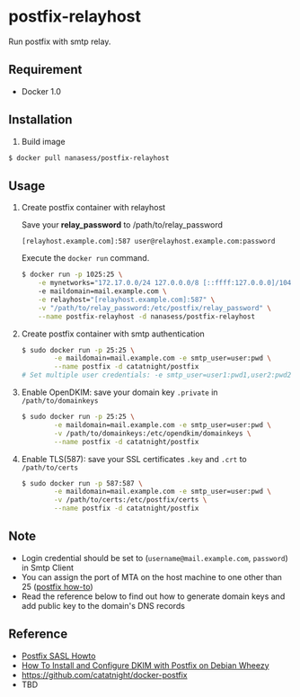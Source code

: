 postfix-relayhost
==============

Run postfix with smtp relay.

## Requirement
+ Docker 1.0

## Installation
1. Build image

```bash
$ docker pull nanasess/postfix-relayhost
```

## Usage
1. Create postfix container with relayhost

	Save your **relay_password** to /path/to/relay_password

	```
	[relayhost.example.com]:587	user@relayhost.example.com:password
	```

	Execute the `docker run` command.

	```bash
	$ docker run -p 1025:25 \
		-e mynetworks="172.17.0.0/24 127.0.0.0/8 [::ffff:127.0.0.0]/104 [::1]/128"
		-e maildomain=mail.example.com \
		-e relayhost="[relayhost.example.com]:587" \
		-v "/path/to/relay_password:/etc/postfix/relay_password" \
		--name postfix-relayhost -d nanasess/postfix-relayhost
	```

2. Create postfix container with smtp authentication

	```bash
	$ sudo docker run -p 25:25 \
			-e maildomain=mail.example.com -e smtp_user=user:pwd \
			--name postfix -d catatnight/postfix
	# Set multiple user credentials: -e smtp_user=user1:pwd1,user2:pwd2,...,userN:pwdN
	```
3. Enable OpenDKIM: save your domain key ```.private``` in ```/path/to/domainkeys```

	```bash
	$ sudo docker run -p 25:25 \
			-e maildomain=mail.example.com -e smtp_user=user:pwd \
			-v /path/to/domainkeys:/etc/opendkim/domainkeys \
			--name postfix -d catatnight/postfix
	```
4. Enable TLS(587): save your SSL certificates ```.key``` and ```.crt``` to  ```/path/to/certs```

	```bash
	$ sudo docker run -p 587:587 \
			-e maildomain=mail.example.com -e smtp_user=user:pwd \
			-v /path/to/certs:/etc/postfix/certs \
			--name postfix -d catatnight/postfix
	```

## Note
+ Login credential should be set to (`username@mail.example.com`, `password`) in Smtp Client
+ You can assign the port of MTA on the host machine to one other than 25 ([postfix how-to](http://www.postfix.org/MULTI_INSTANCE_README.html))
+ Read the reference below to find out how to generate domain keys and add public key to the domain's DNS records

## Reference
+ [Postfix SASL Howto](http://www.postfix.org/SASL_README.html)
+ [How To Install and Configure DKIM with Postfix on Debian Wheezy](https://www.digitalocean.com/community/articles/how-to-install-and-configure-dkim-with-postfix-on-debian-wheezy)
+ https://github.com/catatnight/docker-postfix
+ TBD
